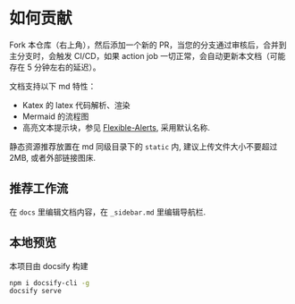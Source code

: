 # 如何贡献

Fork 本仓库（右上角），然后添加一个新的 PR，当您的分支通过审核后，合并到主分支时，会触发 CI/CD，如果 action job 一切正常，会自动更新本文档（可能存在 5 分钟左右的延迟）。

文档支持以下 md 特性：

- Katex 的 latex 代码解析、渲染
- Mermaid 的流程图
- 高亮文本提示块，参见 [Flexible-Alerts](https://github.com/fzankl/docsify-plugin-flexible-alerts), 采用默认名称.

静态资源推荐放置在 md 同级目录下的 `static` 内, 建议上传文件大小不要超过 2MB, 或者外部链接图床.

## 推荐工作流

在 `docs` 里编辑文档内容，在 `_sidebar.md` 里编辑导航栏.

## 本地预览

本项目由 docsify 构建

```bash
npm i docsify-cli -g
docsify serve
```
